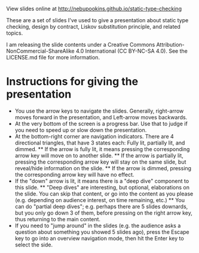 View slides online at http://nebupookins.github.io/static-type-checking

These are a set of slides I've used to give a presentation about static type
checking, design by contract, Liskov substitution principle, and related topics.

I am releasing the slide contents under a Creative Commons
Attribution-NonCommercial-ShareAlike 4.0 International (CC BY-NC-SA 4.0). See
the LICENSE.md file for more information.

# Instructions for giving the presentation

* You use the arrow keys to navigate the slides. Generally, right-arrow moves
  forward in the presentation, and Left-arrow moves backwards.
* At the very bottom of the screen is a progress bar. Use that to judge if you
  need to speed up or slow down the presentation.
* At the bottom-right corner are navigation indicators. There are 4 directional
  triangles, that have 3 states each: Fully lit, partially lit, and dimmed.
** If the arrow is fully lit, it means pressing the corresponding arrow key will
   move on to another slide.
** If the arrow is partially lit, pressing the corresponding arrow key will stay
   on the same slide, but reveal/hide information on the slide.
** If the arrow is dimmed, pressing the corresponding arrow key will have no
   effect.
* If the "down" arrow is lit, it means there is a "deep dive" component to this
  slide.
** "Deep dives" are interesting, but optional, elaborations on the slide. You
   can skip that content, or go into the content as you please (e.g. depending
   on audience interest, on time remaining, etc.)
** You can do "partial deep dives"; e.g. perhaps there are 5 slides downards,
   but you only go down 3 of them, before pressing on the right arrow key, thus
   returning to the main content.
* If you need to "jump around" in the slides (e.g. the audience asks a question
  about something you showed 5 slides ago), press the Escape key to go into an
  overview navigation mode, then hit the Enter key to select the side.
